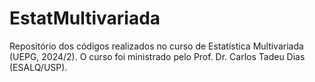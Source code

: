# EstatMultivariada
Repositório dos códigos realizados no curso de Estatística Multivariada (UEPG, 2024/2). O curso foi ministrado pelo Prof. Dr. Carlos Tadeu Dias (ESALQ/USP).
